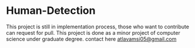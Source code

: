 # Human-Detection
This project is still in implementation process, those who want to contribute can request for pull.
This project is done as a minor project of computer science under graduate degree.
contact here atlavamsi05@gmail.com
